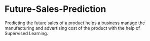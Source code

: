 # Future-Sales-Prediction
Predicting the future sales of a product helps a business manage the manufacturing and advertising cost of the product with the help of Supervised Learning.
